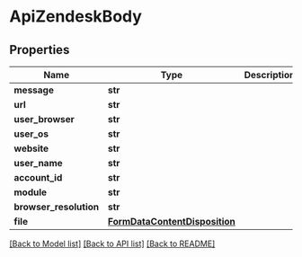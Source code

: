 # ApiZendeskBody

## Properties
Name | Type | Description | Notes
------------ | ------------- | ------------- | -------------
**message** | **str** |  | [optional] 
**url** | **str** |  | [optional] 
**user_browser** | **str** |  | [optional] 
**user_os** | **str** |  | [optional] 
**website** | **str** |  | [optional] 
**user_name** | **str** |  | [optional] 
**account_id** | **str** |  | [optional] 
**module** | **str** |  | [optional] 
**browser_resolution** | **str** |  | [optional] 
**file** | [**FormDataContentDisposition**](FormDataContentDisposition.md) |  | [optional] 

[[Back to Model list]](../README.md#documentation-for-models) [[Back to API list]](../README.md#documentation-for-api-endpoints) [[Back to README]](../README.md)

